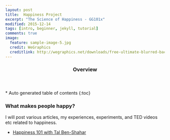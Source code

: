 ```yaml
---
layout: post
title:  Happiness Project
excerpt: "The Science of Happiness - GG101x"
modified: 2015-12-14
tags: [intro, beginner, jekyll, tutorial]
comments: true
image:
  feature: sample-image-5.jpg
  credit: WeGraphics
  creditlink: http://wegraphics.net/downloads/free-ultimate-blurred-background-pack/
---
```


<section id="table-of-contents" class="toc">
  <header>
    <h3>Overview</h3>
  </header>
<div id="drawer" markdown="1">
*  Auto generated table of contents
{:toc}
</div>
</section><!-- /#table-of-contents -->

### What makes people happy?
I will post various articles, my experiences, experiments, and TED videos etc related to happiness.

* [Happiness 101 with Tal Ben-Shahar](https://www.youtube.com/watch?v=5-RVECUWOGQ)
